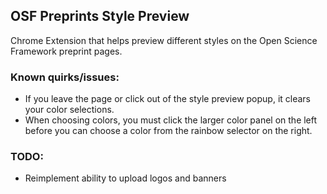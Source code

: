 ## OSF Preprints Style Preview
Chrome Extension that helps preview different styles on the Open Science Framework preprint pages.

### Known quirks/issues:
- If you leave the page or click out of the style preview popup, it clears your color selections.
- When choosing colors, you must click the larger color panel on the left before you can choose a color from the rainbow selector on the right.

### TODO:
 - Reimplement ability to upload logos and banners
